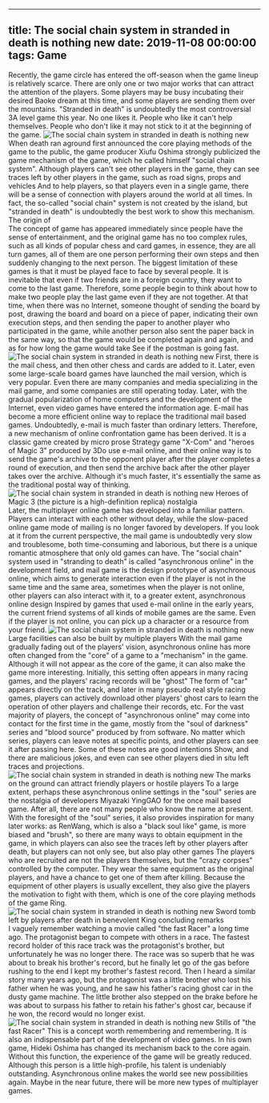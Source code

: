 
---
title: The social chain system in stranded in death is nothing new
date: 2019-11-08 00:00:00
tags:  Game
---
Recently, the game circle has entered the off-season when the game lineup is relatively scarce. There are only one or two major works that can attract the attention of the players. Some players may be busy incubating their desired Baoke dream at this time, and some players are sending them over the mountains. "Stranded in death" is undoubtedly the most controversial 3A level game this year. No one likes it. People who like it can't help themselves. People who don't like it may not stick to it at the beginning of the game.
![The social chain system in stranded in death is nothing new](721fd84b2077429a88bf7072947ee763.jpg)
When death ran aground first announced the core playing methods of the game to the public, the game producer Xiufu Oshima strongly publicized the game mechanism of the game, which he called himself "social chain system". Although players can't see other players in the game, they can see traces left by other players in the game, such as road signs, props and vehicles And to help players, so that players even in a single game, there will be a sense of connection with players around the world at all times. In fact, the so-called "social chain" system is not created by the island, but "stranded in death" is undoubtedly the best work to show this mechanism.
The origin of      
The concept of game has appeared immediately since people have the sense of entertainment, and the original game has no too complex rules, such as all kinds of popular chess and card games, in essence, they are all turn games, all of them are one person performing their own steps and then suddenly changing to the next person. The biggest limitation of these games is that it must be played face to face by several people. It is inevitable that even if two friends are in a foreign country, they want to come to the last game. Therefore, some people begin to think about how to make two people play the last game even if they are not together. At that time, when there was no Internet, someone thought of sending the board by post, drawing the board and board on a piece of paper, indicating their own execution steps, and then sending the paper to another player who participated in the game, while another person also sent the paper back in the same way, so that the game would be completed again and again, and as for how long the game would take See if the postman is going fast.
![The social chain system in stranded in death is nothing new](f5d98fdf030a494a81a7e5cd7844363f.jpg)
First, there is the mail chess, and then other chess and cards are added to it. Later, even some large-scale board games have launched the mail version, which is very popular. Even there are many companies and media specializing in the mail game, and some companies are still operating today.
Later, with the gradual popularization of home computers and the development of the Internet, even video games have entered the information age. E-mail has become a more efficient online way to replace the traditional mail based games. Undoubtedly, e-mail is much faster than ordinary letters. Therefore, a new mechanism of online confrontation game has been derived. It is a classic game created by micro prose Strategy game "X-Com" and "heroes of Magic 3" produced by 3Do use e-mail online, and their online way is to send the game's archive to the opponent player after the player completes a round of execution, and then send the archive back after the other player takes over the archive. Although it's much faster, it's essentially the same as the traditional postal way of thinking.
![The social chain system in stranded in death is nothing new](6aef8a032a2246438c836da609d063b5.jpg)
Heroes of Magic 3 (the picture is a high-definition replica)
    nostalgia  
Later, the multiplayer online game has developed into a familiar pattern. Players can interact with each other without delay, while the slow-paced online game mode of mailing is no longer favored by developers. If you look at it from the current perspective, the mail game is undoubtedly very slow and troublesome, both time-consuming and laborious, but there is a unique romantic atmosphere that only old games can have.
The "social chain" system used in "stranding to death" is called "asynchronous online" in the development field, and mail game is the design prototype of asynchronous online, which aims to generate interaction even if the player is not in the same time and the same area, sometimes when the player is not online, other players can also interact with it, to a greater extent, asynchronous online design Inspired by games that used e-mail online in the early years, the current friend systems of all kinds of mobile games are the same. Even if the player is not online, you can pick up a character or a resource from your friend.
![The social chain system in stranded in death is nothing new](2955c79f278f4de78e8f7eadb578422f.jpg)
Large facilities can also be built by multiple players
With the mail game gradually fading out of the players' vision, asynchronous online has more often changed from the "core" of a game to a "mechanism" in the game. Although it will not appear as the core of the game, it can also make the game more interesting. Initially, this setting often appears in many racing games, and the players' racing records will be "ghost" The form of "car" appears directly on the track, and later in many pseudo real style racing games, players can actively download other players' ghost cars to learn the operation of other players and challenge their records, etc.
For the vast majority of players, the concept of "asynchronous online" may come into contact for the first time in the game, mostly from the "soul of darkness" series and "blood source" produced by from software. No matter which series, players can leave notes at specific points, and other players can see it after passing here. Some of these notes are good intentions Show, and there are malicious jokes, and even can see other players died in situ left traces and projections.
![The social chain system in stranded in death is nothing new](7d062d9001994ca7b25539bf3133499e.jpg)
The marks on the ground can attract friendly players or hostile players
To a large extent, perhaps these asynchronous online settings in the "soul" series are the nostalgia of developers Miyazaki YingGAO for the once mail based game. After all, there are not many people who know the name at present. With the foresight of the "soul" series, it also provides inspiration for many later works: as RenWang, which is also a "black soul like" game, is more biased and "brush", so there are many ways to obtain equipment in the game, in which players can also see the traces left by other players after death, but players can not only see, but also play other games The players who are recruited are not the players themselves, but the "crazy corpses" controlled by the computer. They wear the same equipment as the original players, and have a chance to get one of them after killing. Because the equipment of other players is usually excellent, they also give the players the motivation to fight with them, which is one of the core playing methods of the game Ring.
![The social chain system in stranded in death is nothing new](4b57c356a7fd4a80893c6ee38ef389e7.jpg)
Sword tomb left by players after death in benevolent King
    concluding remarks  
I vaguely remember watching a movie called "the fast Racer" a long time ago. The protagonist began to compete with others in a race. The fastest record holder of this race track was the protagonist's brother, but unfortunately he was no longer there. The race was so superb that he was about to break his brother's record, but he finally let go of the gas before rushing to the end I kept my brother's fastest record. Then I heard a similar story many years ago, but the protagonist was a little brother who lost his father when he was young, and he saw his father's racing ghost car in the dusty game machine. The little brother also stepped on the brake before he was about to surpass his father to retain his father's ghost car, because if he won, the record would no longer exist.
![The social chain system in stranded in death is nothing new](ed95558c4eb04821a120aa211222c1dd.jpg)
Stills of "the fast Racer"
This is a concept worth remembering and remembering. It is also an indispensable part of the development of video games. In his own game, Hideki Oshima has changed its mechanism back to the core again. Without this function, the experience of the game will be greatly reduced. Although this person is a little high-profile, his talent is undeniably outstanding. Asynchronous online makes the world see new possibilities again. Maybe in the near future, there will be more new types of multiplayer games.